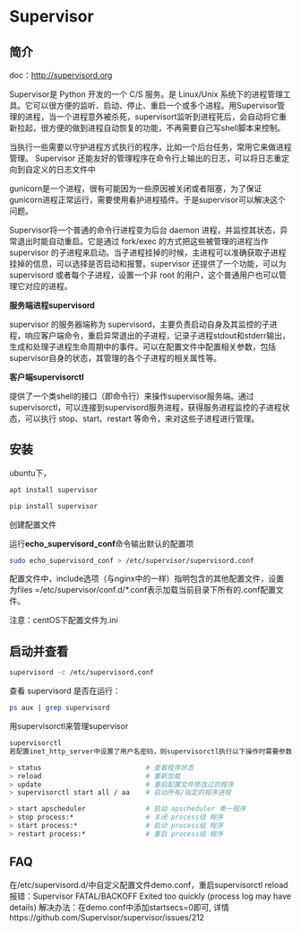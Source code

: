 # Supervisor

## 简介

doc：http://supervisord.org

Supervisor是 Python 开发的一个 C/S 服务。是 Linux/Unix 系统下的进程管理工具。它可以很方便的监听、启动、停止、重启一个或多个进程。用Supervisor管理的进程，当一个进程意外被杀死，supervisort监听到进程死后，会自动将它重新拉起，很方便的做到进程自动恢复的功能，不再需要自己写shell脚本来控制。

当执行一些需要以守护进程方式执行的程序，比如一个后台任务，常用它来做进程管理。
Supervisor 还能友好的管理程序在命令行上输出的日志，可以将日志重定向到自定义的日志文件中

gunicorn是一个进程，很有可能因为一些原因被关闭或者阻塞，为了保证gunicorn进程正常运行，需要使用看护进程插件。于是supervisor可以解决这个问题。

Supervisor将一个普通的命令行进程变为后台 daemon 进程，并监控其状态，异常退出时能自动重启。它是通过 fork/exec 的方式把这些被管理的进程当作 supervisor 的子进程来启动。当子进程挂掉的时候，主进程可以准确获取子进程挂掉的信息，可以选择是否启动和报警。supervisor 还提供了一个功能，可以为 supervisord 或者每个子进程，设置一个非 root 的用户，这个普通用户也可以管理它对应的进程。


**服务端进程supervisord**

supervisor 的服务器端称为 supervisord，主要负责启动自身及其监控的子进程，响应客户端命令，重启异常退出的子进程，记录子进程stdout和stderr输出，生成和处理子进程生命周期中的事件。可以在配置文件中配置相关参数，包括supervisor自身的状态，其管理的各个子进程的相关属性等。

**客户端supervisorctl**

提供了一个类shell的接口（即命令行）来操作supervisor服务端。通过supervisorctl，可以连接到supervisord服务进程，获得服务进程监控的子进程状态，可以执行 stop、start、restart 等命令，来对这些子进程进行管理。

## 安装

ubuntu下，

```bash
apt install supervisor
```

```python
pip install supervisor
```

创建配置文件

运行**echo_supervisord_conf**命令输出默认的配置项

```bash
sudo echo_supervisord_conf > /etc/supervisor/supervisord.conf
```

配置文件中，include选项（与nginx中的一样）指明包含的其他配置文件，设置为files =/etc/supervisor/conf.d/*.conf表示加载当前目录下所有的.conf配置文件。

注意：centOS下配置文件为.ini

## 启动并查看

```bash
supervisord -c /etc/supervisord.conf
```

查看 supervisord 是否在运行：

```bash
ps aux | grep supervisord
```

用supervisorctl来管理supervisor

```bash
supervisorctl
若配置inet_http_server中设置了用户名密码，则supervisorctl执行以下操作时需要参数-u, -p认证

> status                          # 查看程序状态
> reload                          # 重新加载
> update                          # 重启配置文件修改过的程序
> supervisorctl start all / aa    # 启动所有/指定的程序进程

> start apscheduler               # 启动 apscheduler 单一程序
> stop process:*                  # 关闭 process组 程序
> start process:*                 # 启动 process组 程序
> restart process:*               # 重启 process组 程序

```


## FAQ
在/etc/supervisord.d/中自定义配置文件demo.conf，重启supervisorctl reload报错：Supervisor FATAL/BACKOFF Exited too quickly (process log may have details)
解决办法：在demo.conf中添加startsecs=0即可, 详情https://github.com/Supervisor/supervisor/issues/212
